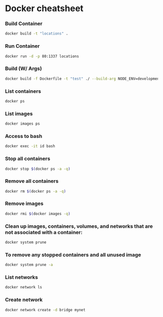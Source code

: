 
# Docker cheatsheet

### Build Container
```sh
docker build -t "locations" .
```

### Run Container
```sh
docker run -d -p 80:1337 locations
```

### Build (W/ Args)
```sh
docker build -f Dockerfile -t "test" ./ --build-arg NODE_ENV=development --build-arg API_URL=http://localhost
```

### List containers
```sh
docker ps
```

### List images
```sh
docker images ps
```

### Access to bash
```sh
docker exec -it id bash
```

### Stop all containers
```sh
docker stop $(docker ps -a -q)
```

### Remove all containers
```sh
docker rm $(docker ps -a -q)
```

### Remove images
```sh
docker rmi $(docker images -q)
```

### Clean up images, containers, volumes, and networks that are not associated with a container:
```sh
docker system prune
```

### To remove any stopped containers and all unused image
```sh
docker system prune -a
```

### List networks
```sh
docker network ls
```

### Create network
```sh
docker network create -d bridge mynet
```
